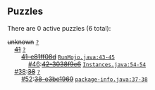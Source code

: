## Puzzles

There are 0 active puzzles (6 total):


<del>unknown</del> [`?`](../master/?)<br/>
&nbsp;&nbsp;&nbsp;&nbsp;[<del>41</del>](https://github.com/jcabi/jcabi-dynamodb-maven-plugin/pull/41) [`?`](../master/?)<br/>
&nbsp;&nbsp;&nbsp;&nbsp;&nbsp;&nbsp;&nbsp;&nbsp;[<del>41-e81ff08d</del>](https://github.com/jcabi/jcabi-dynamodb-maven-plugin/issues/42) [`RunMojo.java:43-45`](../master/src/main/java/com/jcabi/dynamodb/maven/plugin/RunMojo.java#L43-L45)<br/>
&nbsp;&nbsp;&nbsp;&nbsp;&nbsp;&nbsp;&nbsp;&nbsp;&nbsp;&nbsp;&nbsp;&nbsp;[#46](https://github.com/jcabi/jcabi-dynamodb-maven-plugin/issues/46):[<del>42-3038f9e6</del>](https://github.com/jcabi/jcabi-dynamodb-maven-plugin/issues/46) [`Instances.java:54-54`](../master/src/main/java/com/jcabi/dynamodb/maven/plugin/Instances.java#L54-L54)<br/>
&nbsp;&nbsp;&nbsp;&nbsp;[#38](https://github.com/jcabi/jcabi-dynamodb-maven-plugin/issues/38):[<del>38</del>](https://github.com/jcabi/jcabi-dynamodb-maven-plugin/issues/38) [`?`](../master/?)<br/>
&nbsp;&nbsp;&nbsp;&nbsp;&nbsp;&nbsp;&nbsp;&nbsp;[#52](https://github.com/jcabi/jcabi-dynamodb-maven-plugin/issues/52):[<del>38-e3be1969</del>](https://github.com/jcabi/jcabi-dynamodb-maven-plugin/issues/52) [`package-info.java:37-38`](../master/src/main/java/com/jcabi/dynamodb/core/package-info.java#L37-L38)<br/>